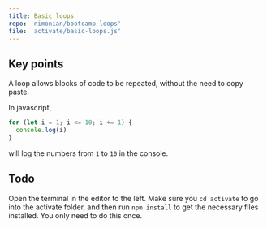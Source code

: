 ```yaml
---
title: Basic loops
repo: 'nimonian/bootcamp-loops'
file: 'activate/basic-loops.js'
---
```


## Key points

A loop allows blocks of code to be repeated, without the need to copy paste.

In javascript,
```js
for (let i = 1; i <= 10; i += 1) {
  console.log(i)
}
```
will log the numbers from `1` to `10` in the console.

## Todo

Open the terminal in the editor to the left. Make sure you `cd activate` to go into the activate folder, and then run `npm install` to get the necessary files installed. You only need to do this once.
